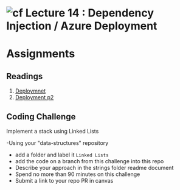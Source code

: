# ![cf](http://i.imgur.com/7v5ASc8.png) Lecture 14 : Dependency Injection / Azure Deployment



# Assignments

## Readings
1. [Deploymnet](https://docs.microsoft.com/en-us/aspnet/core/tutorials/publish-to-azure-webapp-using-vs)
2. [Deployment p2](https://docs.microsoft.com/en-us/azure/app-service/app-service-web-get-started-dotnet)

     
## Coding Challenge
Implement a stack using Linked Lists <br />

-Using your "data-structures" repository
  - add a folder and label it `Linked Lists`
  - add the code on a branch from this challenge into this repo
  - Describe your approach in the strings folder readme document
  - Spend no more than 90 minutes on this challenge
  - Submit a link to your repo PR in canvas
